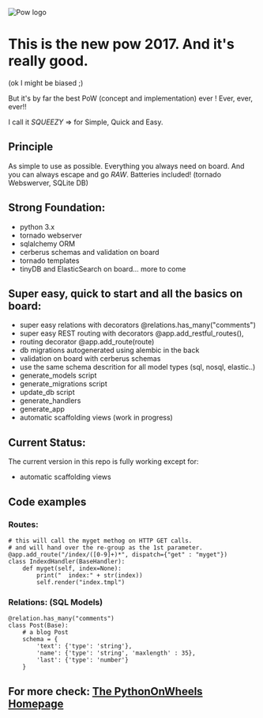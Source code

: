 
![Pow logo](http://www.pythononwheels.org/static/images/pow_logo_300.png)


# This is the new pow 2017. And it's really good. 
(ok I might be biased ;)

But it's by far the best PoW (concept and implementation) ever !
Ever, ever, ever!!

I call it *SQUEEZY* => for Simple, Quick and Easy.

## Principle
As simple to use as possible. Everything you always need on board. And you can always escape and go *RAW*.
Batteries included! (tornado Webswerver, SQLite DB)

## Strong Foundation:
* python 3.x
* tornado webserver
* sqlalchemy ORM
* cerberus schemas and validation on board
* tornado templates
* tinyDB and ElasticSearch on board... more to come

## Super easy, quick to start and all the basics on board:
* super easy relations with decorators @relations.has_many("comments")
* super easy REST routing with decorators @app.add\_restful\_routes(), 
* routing decorator @app.add_route(route)
* db migrations autogenerated using alembic in the back 
* validation on board with cerberus schemas
* use the same schema descrition for all model types (sql, nosql, elastic..)
* generate_models script
* generate_migrations script 
* update_db script
* generate_handlers 
* generate_app
* automatic scaffolding views (work in progress)

## Current Status:
The current <master> version in this repo is fully working except for:
* automatic scaffolding views

## Code examples

### Routes:

    # this will call the myget methog on HTTP GET calls.
    # and will hand over the re-group as the 1st parameter.
    @app.add_route("/index/([0-9]+)*", dispatch={"get" : "myget"})
    class IndexdHandler(BaseHandler):
        def myget(self, index=None):
            print("  index:" + str(index))
            self.render("index.tmpl")

### Relations: (SQL Models)

    @relation.has_many("comments")
    class Post(Base):
        # a blog Post
        schema = {
            'text': {'type': 'string'},
            'name': {'type': 'string', 'maxlength' : 35},
            'last': {'type': 'number'}
        }


## For more check: [The PythonOnWheels Homepage](http://www.pythononwheels.org)


    